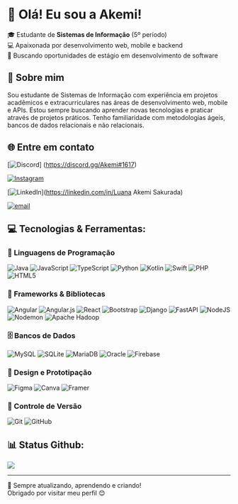 # 👋 Olá! Eu sou a Akemi!

🎓 Estudante de **Sistemas de Informação** (5º período)  
💻 Apaixonada por desenvolvimento web, mobile e backend  
🚀 Buscando oportunidades de estágio em desenvolvimento de software

## 🌟 Sobre mim

Sou estudante de Sistemas de Informação com experiência em projetos acadêmicos e extracurriculares nas áreas de desenvolvimento web, mobile e APIs. Estou sempre buscando aprender novas tecnologias e praticar através de projetos práticos. Tenho familiaridade com metodologias ágeis, bancos de dados relacionais e não relacionais.

## 🌐 Entre em contato
[![Discord](https://img.shields.io/badge/Discord-%237289DA.svg?logo=discord&logoColor=white)]
(https://discord.gg/Akemi#1617)

[![Instagram](https://img.shields.io/badge/Instagram-%23E4405F.svg?logo=Instagram&logoColor=white)](https://instagram.com/skrd_km) 

[![LinkedIn](https://img.shields.io/badge/LinkedIn-%230077B5.svg?logo=linkedin&logoColor=white)](https://linkedin.com/in/Luana Akemi Sakurada) 

[![email](https://img.shields.io/badge/Email-D14836?logo=gmail&logoColor=white)](mailto:akemiskrd@gmail.com) 

## 💻 Tecnologias & Ferramentas:
### 🚀 Linguagens de Programação
![Java](https://img.shields.io/badge/java-%23ED8B00.svg?style=for-the-badge&logo=openjdk&logoColor=white)  ![JavaScript](https://img.shields.io/badge/javascript-%23323330.svg?style=for-the-badge&logo=javascript&logoColor=%23F7DF1E)  ![TypeScript](https://img.shields.io/badge/typescript-%23007ACC.svg?style=for-the-badge&logo=typescript&logoColor=white)  ![Python](https://img.shields.io/badge/python-3670A0?style=for-the-badge&logo=python&logoColor=ffdd54)  ![Kotlin](https://img.shields.io/badge/kotlin-%237F52FF.svg?style=for-the-badge&logo=kotlin&logoColor=white)  ![Swift](https://img.shields.io/badge/swift-F54A2A?style=for-the-badge&logo=swift&logoColor=white)  ![PHP](https://img.shields.io/badge/php-%23777BB4.svg?style=for-the-badge&logo=php&logoColor=white)  ![HTML5](https://img.shields.io/badge/html5-%23E34F26.svg?style=for-the-badge&logo=html5&logoColor=white)  

### 🧰 Frameworks & Bibliotecas
![Angular](https://img.shields.io/badge/angular-%23DD0031.svg?style=for-the-badge&logo=angular&logoColor=white)  ![Angular.js](https://img.shields.io/badge/angular.js-%23E23237.svg?style=for-the-badge&logo=angularjs&logoColor=white)  ![React](https://img.shields.io/badge/react-%2320232a.svg?style=for-the-badge&logo=react&logoColor=%2361DAFB)  ![Bootstrap](https://img.shields.io/badge/bootstrap-%238511FA.svg?style=for-the-badge&logo=bootstrap&logoColor=white)  ![Django](https://img.shields.io/badge/django-%23092E20.svg?style=for-the-badge&logo=django&logoColor=white)  ![FastAPI](https://img.shields.io/badge/FastAPI-005571?style=for-the-badge&logo=fastapi)  ![NodeJS](https://img.shields.io/badge/node.js-6DA55F?style=for-the-badge&logo=node.js&logoColor=white)  ![Nodemon](https://img.shields.io/badge/NODEMON-%23323330.svg?style=for-the-badge&logo=nodemon&logoColor=%BBDEAD)  ![Apache Hadoop](https://img.shields.io/badge/Apache%20Hadoop-66CCFF?style=for-the-badge&logo=apachehadoop&logoColor=black)  

### 🗄️ Bancos de Dados
![MySQL](https://img.shields.io/badge/mysql-4479A1.svg?style=for-the-badge&logo=mysql&logoColor=white)  ![SQLite](https://img.shields.io/badge/sqlite-%2307405e.svg?style=for-the-badge&logo=sqlite&logoColor=white)  ![MariaDB](https://img.shields.io/badge/MariaDB-003545?style=for-the-badge&logo=mariadb&logoColor=white)  ![Oracle](https://img.shields.io/badge/Oracle-F80000?style=for-the-badge&logo=oracle&logoColor=white)  ![Firebase](https://img.shields.io/badge/firebase-%23039BE5.svg?style=for-the-badge&logo=firebase)  

### 🎨 Design e Prototipação
![Figma](https://img.shields.io/badge/figma-%23F24E1E.svg?style=for-the-badge&logo=figma&logoColor=white)  ![Canva](https://img.shields.io/badge/Canva-%2300C4CC.svg?style=for-the-badge&logo=Canva&logoColor=white)  ![Framer](https://img.shields.io/badge/Framer-black?style=for-the-badge&logo=framer&logoColor=blue)  

### 🔧 Controle de Versão
![Git](https://img.shields.io/badge/git-%23F05033.svg?style=for-the-badge&logo=git&logoColor=white)  ![GitHub](https://img.shields.io/badge/github-%23121011.svg?style=for-the-badge&logo=github&logoColor=white)  



## 📊 Status Github:

![](https://github-readme-stats.vercel.app/api/top-langs/?username=luana-akemi-sakurada&theme=dark&hide_border=false&include_all_commits=false&count_private=false&layout=compact)


---

🚧 Sempre atualizando, aprendendo e criando!  
Obrigado por visitar meu perfil 😊

